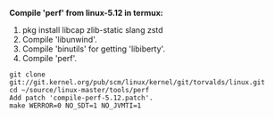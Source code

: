 **Compile 'perf' from linux-5.12 in termux:**

1. pkg install libcap zlib-static slang zstd
2. Compile 'libunwind'.
3. Compile 'binutils' for getting 'libiberty'.
4. Compile 'perf'.
```
git clone git://git.kernel.org/pub/scm/linux/kernel/git/torvalds/linux.git
cd ~/source/linux-master/tools/perf
Add patch 'compile-perf-5.12.patch'.
make WERROR=0 NO_SDT=1 NO_JVMTI=1
```
